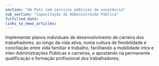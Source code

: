```yaml
---
section: "Um País com serviços públicos de excelência"
sub_section: "Capacitação da Administração Pública"
fulfilled_date:
links_to_news_articles:
---
```


Implementar planos individuais de desenvolvimento de carreira dos trabalhadores, ao longo da vida ativa, numa cultura de flexibilidade e conciliação entre vida familiar e trabalho, facilitando a mobilidade intra e inter-Administrações Públicas e carreiras, e apostando na permanente qualificação e formação profissional dos trabalhadores;